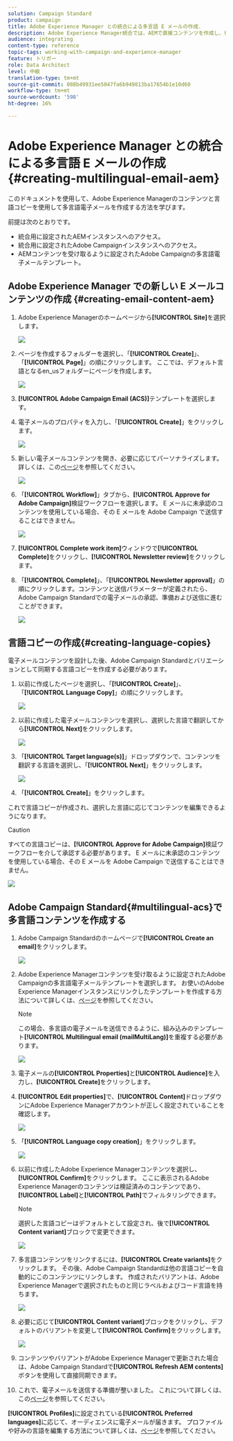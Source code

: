 ```yaml
---
solution: Campaign Standard
product: campaign
title: Adobe Experience Manager との統合による多言語 E メールの作成.
description: Adobe Experience Manager統合では、AEMで直接コンテンツを作成し、後でAdobe Campaignで使用できます。
audience: integrating
content-type: reference
topic-tags: working-with-campaign-and-experience-manager
feature: トリガー
role: Data Architect
level: 中級
translation-type: tm+mt
source-git-commit: 088b49931ee5047fa6b949813ba17654b1e10d60
workflow-type: tm+mt
source-wordcount: '598'
ht-degree: 16%

---
```



# Adobe Experience Manager との統合による多言語 E メールの作成 {#creating-multilingual-email-aem}

このドキュメントを使用して、Adobe Experience Managerのコンテンツと言語コピーを使用して多言語電子メールを作成する方法を学びます。

前提は次のとおりです。

* 統合用に設定されたAEMインスタンスへのアクセス。
* 統合用に設定されたAdobe Campaignインスタンスへのアクセス。
* AEMコンテンツを受け取るように設定されたAdobe Campaignの多言語電子メールテンプレート。

## Adobe Experience Manager での新しい E メールコンテンツの作成 {#creating-email-content-aem}

1. Adobe Experience Managerのホームページから&#x200B;**[!UICONTROL Site]**&#x200B;を選択します。

   ![](assets/aem_acs_1.png)

1. ページを作成するフォルダーを選択し、「**[!UICONTROL Create]**」、「**[!UICONTROL Page]**」の順にクリックします。 ここでは、デフォルト言語となるen_usフォルダーにページを作成します。

   ![](assets/aem_acs_2.png)

1. **[!UICONTROL Adobe Campaign Email (ACS)]**&#x200B;テンプレートを選択します。

1. 電子メールのプロパティを入力し、「**[!UICONTROL Create]**」をクリックします。

   ![](assets/aem_acs_3.png)

1. 新しい電子メールコンテンツを開き、必要に応じてパーソナライズします。 詳しくは、この[ページ](../../integrating/using/creating-email-experience-manager.md#editing-email-aem)を参照してください。

   ![](assets/aem_acs_4.png)

1. 「**[!UICONTROL Workflow]**」タブから、**[!UICONTROL Approve for Adobe Campaign]**&#x200B;検証ワークフローを選択します。 E メールに未承認のコンテンツを使用している場合、その E メールを Adobe Campaign で送信することはできません。

   ![](assets/aem_acs_7.png)

1. **[!UICONTROL Complete work item]**&#x200B;ウィンドウで&#x200B;**[!UICONTROL Complete]**&#x200B;をクリックし、**[!UICONTROL Newsletter review]**&#x200B;をクリックします。

1. 「**[!UICONTROL Complete]**」、「**[!UICONTROL Newsletter approval]**」の順にクリックします。コンテンツと送信パラメーターが定義されたら、Adobe Campaign Standardでの電子メールの承認、準備および送信に進むことができます。

   ![](assets/aem_acs_8.png)

## 言語コピーの作成{#creating-language-copies}

電子メールコンテンツを設計した後、Adobe Campaign Standardとバリエーションとして同期する言語コピーを作成する必要があります。

1. 以前に作成したページを選択し、「**[!UICONTROL Create]**」、「**[!UICONTROL Language Copy]**」の順にクリックします。

   ![](assets/aem_acs_5.png)

1. 以前に作成した電子メールコンテンツを選択し、選択した言語で翻訳してから&#x200B;**[!UICONTROL Next]**&#x200B;をクリックします。

   ![](assets/aem_acs_6.png)

1. 「**[!UICONTROL Target language(s)]**」ドロップダウンで、コンテンツを翻訳する言語を選択し、「**[!UICONTROL Next]**」をクリックします。

   ![](assets/aem_acs_9.png)

1. 「**[!UICONTROL Create]**」をクリックします。

これで言語コピーが作成され、選択した言語に応じてコンテンツを編集できるようになります。

>[!CAUTION]
>
>すべての言語コピーは、**[!UICONTROL Approve for Adobe Campaign]**&#x200B;検証ワークフローを介して承認する必要があります。 E メールに未承認のコンテンツを使用している場合、その E メールを Adobe Campaign で送信することはできません。

![](assets/aem_acs_11.png)

## Adobe Campaign Standard{#multilingual-acs}で多言語コンテンツを作成する

1. Adobe Campaign Standardのホームページで&#x200B;**[!UICONTROL Create an email]**&#x200B;をクリックします。

   ![](assets/aem_acs_12.png)

1. Adobe Experience Managerコンテンツを受け取るように設定されたAdobe Campaignの多言語電子メールテンプレートを選択します。 お使いのAdobe Experience Managerインスタンスにリンクしたテンプレートを作成する方法について詳しくは、[ページ](../../integrating/using/configure-experience-manager.md#config-acs)を参照してください。

   >[!NOTE]
   >
   >この場合、多言語の電子メールを送信できるように、組み込みのテンプレート&#x200B;**[!UICONTROL Multilingual email (mailMultiLang)]**&#x200B;を重複する必要があります。

   ![](assets/aem_acs_13.png)

1. 電子メールの&#x200B;**[!UICONTROL Properties]**&#x200B;と&#x200B;**[!UICONTROL Audience]**&#x200B;を入力し、**[!UICONTROL Create]**&#x200B;をクリックします。

1. **[!UICONTROL Edit properties]**&#x200B;で、**[!UICONTROL Content]**&#x200B;ドロップダウンにAdobe Experience Managerアカウントが正しく設定されていることを確認します。

   ![](assets/aem_acs_20.png)

1. 「**[!UICONTROL Language copy creation]**」をクリックします。

   ![](assets/aem_acs_16.png)

1. 以前に作成したAdobe Experience Managerコンテンツを選択し、**[!UICONTROL Confirm]**&#x200B;をクリックします。 ここに表示されるAdobe Experience Managerのコンテンツは検証済みのコンテンツであり、**[!UICONTROL Label]**&#x200B;と&#x200B;**[!UICONTROL Path]**&#x200B;でフィルタリングできます。

   >[!NOTE]
   >
   >選択した言語コピーはデフォルトとして設定され、後で&#x200B;**[!UICONTROL Content variant]**&#x200B;ブロックで変更できます。

   ![](assets/aem_acs_17.png)

1. 多言語コンテンツをリンクするには、**[!UICONTROL Create variants]**&#x200B;をクリックします。 その後、Adobe Campaign Standardは他の言語コピーを自動的にこのコンテンツにリンクします。 作成されたバリアントは、Adobe Experience Managerで選択されたものと同じラベルおよびコード言語を持ちます。

   ![](assets/aem_acs_18.png)

1. 必要に応じて&#x200B;**[!UICONTROL Content variant]**&#x200B;ブロックをクリックし、デフォルトのバリアントを変更して&#x200B;**[!UICONTROL Confirm]**&#x200B;をクリックします。

   ![](assets/aem_acs_19.png)

1. コンテンツやバリアントがAdobe Experience Managerで更新された場合は、Adobe Campaign Standardで&#x200B;**[!UICONTROL Refresh AEM contents]**&#x200B;ボタンを使用して直接同期できます。

1. これで、電子メールを送信する準備が整いました。 これについて詳しくは、この[ページ](../../sending/using/get-started-sending-messages.md)を参照してください。

**[!UICONTROL Profiles]**&#x200B;に設定されている&#x200B;**[!UICONTROL Preferred languages]**&#x200B;に応じて、オーディエンスに電子メールが届きます。 プロファイルや好みの言語を編集する方法について詳しくは、[ページ](../../audiences/using/editing-profiles.md)を参照してください。
